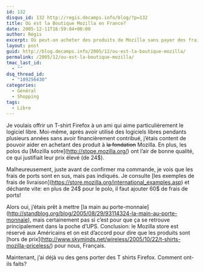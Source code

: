 ```yaml
---
id: 132
disqus_id: 132 http://regis.decamps.info/blog/?p=132
title: Où est la Boutique Mozilla en France?
date: 2005-12-11T16:59:04+00:00
author: Régis
excerpt: Où peut-on acheter des produits de Mozilla sans payer des frais de ports exorbitants?
layout: post
guid: http://blog.decamps.info/2005/12/ou-est-la-boutique-mozilla/
permalink: /2005/12/ou-est-la-boutique-mozilla/
tmac_last_id:
  - ""
dsq_thread_id:
  - "189256430"
categories:
  - Général
  - Shopping
tags:
  - Libre
---
```

Je voulais offrir un T-shirt Firefox à un ami qui aime particulièrement le logiciel libre. Moi-même, après avoir utilisé des logiciels libres pendants plusieurs années sans avoir financièrement contribué, j’étais content de pouvoir aider en achetant des produit à <strike>la fondation</strike> Mozilla. En plus, les polos du \[Mozilla sotre\](http://stope.mozilla.org/) ont l’air de bonne qualité, ce qui justifiait leur prix élevé (de 24$).

Malheureusement, juste avant de confirmer ma commande, je vois que les frais de ports sont en sus, mais pas indiqués. Je consulte \[les exemples de frais de livraison\](https://store.mozilla.org/international_examples.asp) et déchante vite: en plus de 24$ pour le polo, il faut ajouter 60$ de frais de ports! 

Alors oui, j’étais prêt à mettre \[la main au porte-monnaie\](http://standblog.org/blog/2005/08/29/93114324-la-main-au-porte-monnaie), mais certainement pas si c’est pour que ça se retrouve principalement dans la poche d’UPS. Conclusion: le Mozilla store est réservé aux Américains et on est d’accord pour dire que les produits sont \[hors de prix\](http://www.skyminds.net/wireless/2005/10/22/t-shirts-mozilla-priceless/) pour nous, Français. 

Maintenant, j’ai déjà vu des gens porter des T shirts Firefox. Comment ont-ils faits?
